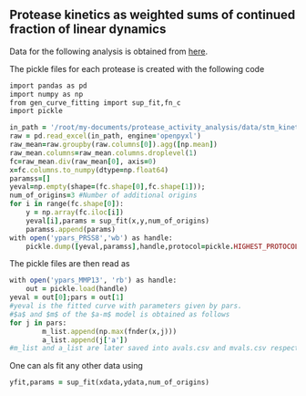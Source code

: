 ## Protease kinetics as weighted sums of continued fraction of linear dynamics

Data for the following analysis is obtained from [here](https://github.com/avaamini/protease_activity_analysis/tree/master/data/stm_kinetic).

The pickle files for each protease is created with the following code
```rb
import pandas as pd
import numpy as np
from gen_curve_fitting import sup_fit,fn_c
import pickle

in_path = '/root/my-documents/protease_activity_analysis/data/stm_kinetic/MMP13_stm.xlsx'
raw = pd.read_excel(in_path, engine='openpyxl')
raw_mean=raw.groupby(raw.columns[0]).agg([np.mean])
raw_mean.columns=raw_mean.columns.droplevel(1)
fc=raw_mean.div(raw_mean[0], axis=0)
x=fc.columns.to_numpy(dtype=np.float64)
paramss=[]
yeval=np.empty(shape=(fc.shape[0],fc.shape[1]));
num_of_origins=3 #Number of additional origins
for i in range(fc.shape[0]):
    y = np.array(fc.iloc[i])
    yeval[i],params = sup_fit(x,y,num_of_origins)
    paramss.append(params)
with open('ypars_PRSS8','wb') as handle:
    pickle.dump([yeval,paramss],handle,protocol=pickle.HIGHEST_PROTOCOL)
```
The pickle files are then read as
```rb
with open('ypars_MMP13', 'rb') as handle:
    out = pickle.load(handle)
yeval = out[0];pars = out[1]
#yeval is the fitted curve with parameters given by pars.
#$a$ and $m$ of the $a-m$ model is obtained as follows
for j in pars:
        m_list.append(np.max(fnder(x,j)))
        a_list.append(j['a'])
#m_list and a_list are later saved into avals.csv and mvals.csv respectively.
```
One can als fit any other data using 
```rb
yfit,params = sup_fit(xdata,ydata,num_of_origins)
```
